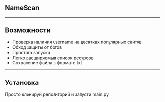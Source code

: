 ## NameScan

---

## Возможности

- Проверка наличия username на десятках популярных сайтов
- Обход защиты от ботов
- Простота запуска
- Легко расширяемый список ресурсов
- Сохранение файла в формате txt

---
## Установка
Просто клонируй репозиторий и запусти main.py
